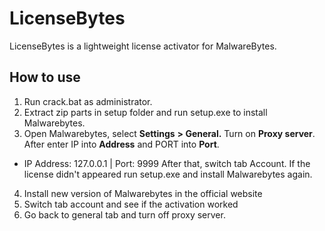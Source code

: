 # LicenseBytes
LicenseBytes is a lightweight license activator for MalwareBytes.

## How to use
1. Run crack.bat as administrator.
2. Extract zip parts in setup folder and run setup.exe to install Malwarebytes.
3. Open Malwarebytes, select **Settings** **> General.** Turn on **Proxy server**. After enter IP into **Address** and PORT into **Port**.
- IP Address: 127.0.0.1  |  Port: 9999
After that, switch tab Account.
If the license didn't appeared run setup.exe and install Malwarebytes again.
4. Install new version of Malwarebytes in the official website
5. Switch tab account and see if the activation worked
6. Go back to general tab and turn off proxy server.
